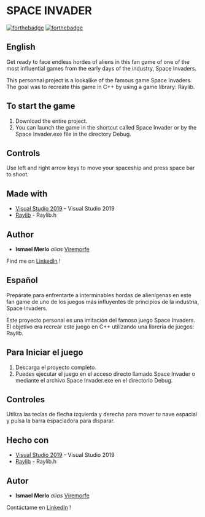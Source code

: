 # SPACE INVADER

[![forthebadge](http://forthebadge.com/images/badges/built-with-love.svg)](http://forthebadge.com) [![forthebadge](https://forthebadge.com/images/badges/made-with-c-plus-plus.svg)](https://forthebadge.com)

## English

Get ready to face endless hordes of aliens in this fan game of one of the most influential games from the early days of the industry, Space Invaders.

This personnal project is a lookalike of the famous game Space Invaders. The goal was to recreate this game in C++ by using a game library: Raylib.

## To start the game

1. Download the entire project.
2. You can launch the game in the shortcut called Space Invader or by the Space Invader.exe file in the directory Debug.

## Controls

Use left and right arrow keys to move your spaceship and press space bar to shoot.

## Made with

* [Visual Studio 2019](https://visualstudio.microsoft.com/fr/vs/) - Visual Studio 2019
* [Raylib](https://www.raylib.com/) - Raylib.h

## Author

* **Ismael Merlo** _alias_ [Viremorfe](https://ismaelmerlo.netlify.app)

Find me on [LinkedIn](https://www.linkedin.com/in/ismael-merlo-33a34b257) !

## Español

Prepárate para enfrentarte a interminables hordas de alienígenas en este fan game de uno de los juegos más influyentes de principios de la industria, Space Invaders.

Este proyecto personal es una imitación del famoso juego Space Invaders. El objetivo era recrear este juego en C++ utilizando una librería de juegos: Raylib.

## Para Iniciar el juego

1. Descarga el proyecto completo.
2. Puedes ejecutar el juego en el acceso directo llamado Space Invader o mediante el archivo Space Invader.exe en el directorio Debug.

## Controles

Utiliza las teclas de flecha izquierda y derecha para mover tu nave espacial y pulsa la barra espaciadora para disparar.

## Hecho con

* [Visual Studio 2019](https://visualstudio.microsoft.com/fr/vs/) - Visual Studio 2019
* [Raylib](https://www.raylib.com/) - Raylib.h

## Autor

* **Ismael Merlo** _alias_ [Viremorfe](https://ismaelmerlo.netlify.app)

Contáctame en [LinkedIn](https://www.linkedin.com/in/ismael-merlo-33a34b257) !
